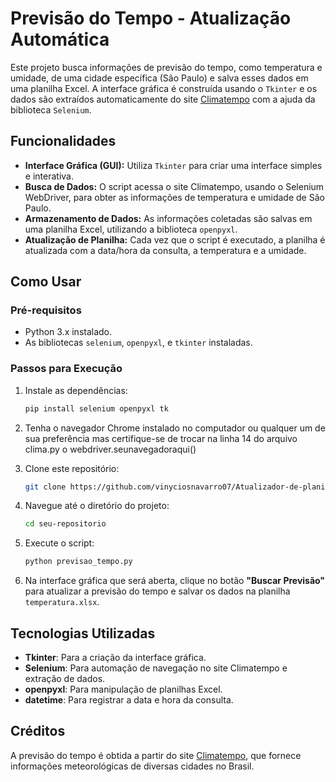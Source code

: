 # Previsão do Tempo - Atualização Automática

Este projeto busca informações de previsão do tempo, como temperatura e umidade, de uma cidade específica (São Paulo) e salva esses dados em uma planilha Excel. A interface gráfica é construída usando o `Tkinter` e os dados são extraídos automaticamente do site [Climatempo](https://www.climatempo.com.br/) com a ajuda da biblioteca `Selenium`.

## Funcionalidades

- **Interface Gráfica (GUI):** Utiliza `Tkinter` para criar uma interface simples e interativa.
- **Busca de Dados:** O script acessa o site Climatempo, usando o Selenium WebDriver, para obter as informações de temperatura e umidade de São Paulo.
- **Armazenamento de Dados:** As informações coletadas são salvas em uma planilha Excel, utilizando a biblioteca `openpyxl`.
- **Atualização de Planilha:** Cada vez que o script é executado, a planilha é atualizada com a data/hora da consulta, a temperatura e a umidade.

## Como Usar

### Pré-requisitos

- Python 3.x instalado.
- As bibliotecas `selenium`, `openpyxl`, e `tkinter` instaladas.

### Passos para Execução

1. Instale as dependências:
    ```bash
    pip install selenium openpyxl tk
    ```

2. Tenha o navegador Chrome instalado no computador ou qualquer um de sua preferência mas certifique-se de trocar na linha 14 do arquivo clima.py o webdriver.seunavegadoraqui()

3. Clone este repositório:
    ```bash
    git clone https://github.com/vinyciosnavarro07/Atualizador-de-planilha-climatica.git
    ```

4. Navegue até o diretório do projeto:
    ```bash
    cd seu-repositorio
    ```

5. Execute o script:
    ```bash
    python previsao_tempo.py
    ```

6. Na interface gráfica que será aberta, clique no botão **"Buscar Previsão"** para atualizar a previsão do tempo e salvar os dados na planilha `temperatura.xlsx`.

## Tecnologias Utilizadas

- **Tkinter**: Para a criação da interface gráfica.
- **Selenium**: Para automação de navegação no site Climatempo e extração de dados.
- **openpyxl**: Para manipulação de planilhas Excel.
- **datetime**: Para registrar a data e hora da consulta.

## Créditos

A previsão do tempo é obtida a partir do site [Climatempo](https://www.climatempo.com.br/), que fornece informações meteorológicas de diversas cidades no Brasil.
